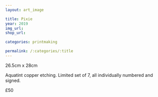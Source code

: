 ```yaml
---
layout: art_image

title: Pixie
year: 2019
img_url: 
shop_url:

categories: printmaking

permalink: /:categories/:title
---
```


26.5cm x 28cm

Aquatint copper etching. Limited set of 7, all individually numbered and signed.

£50